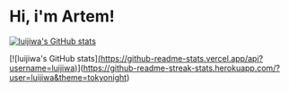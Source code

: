 # Hi, i'm Artem!

[![luijiwa's GitHub stats](https://github-readme-stats.vercel.app/api?username=luijiwa)](https://github.com/anuraghazra/github-readme-stats)

[![luijiwa's GitHub stats][(https://github-readme-stats.vercel.app/api?username=luijiwa)](https://github.com/anuraghazra/github-readme-stats)](https://github-readme-streak-stats.herokuapp.com/?user=luijiwa&theme=tokyonight)

